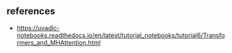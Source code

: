 ## references 

- https://uvadlc-notebooks.readthedocs.io/en/latest/tutorial_notebooks/tutorial6/Transformers_and_MHAttention.html